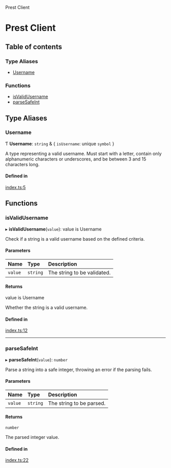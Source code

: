 Prest Client

# Prest Client

## Table of contents

### Type Aliases

- [Username](README.md#username)

### Functions

- [isValidUsername](README.md#isvalidusername)
- [parseSafeInt](README.md#parsesafeint)

## Type Aliases

### Username

Ƭ **Username**: `string` & \{ `isUsername`: unique `symbol`  }

A type representing a valid username. Must start with a letter,
contain only alphanumeric characters or underscores, and be between 3 and 15 characters long.

#### Defined in

[index.ts:5](https://github.com/pgEdge/prest-client/blob/904bdfc/src/index.ts#L5)

## Functions

### isValidUsername

▸ **isValidUsername**(`value`): value is Username

Check if a string is a valid username based on the defined criteria.

#### Parameters

| Name | Type | Description |
| :------ | :------ | :------ |
| `value` | `string` | The string to be validated. |

#### Returns

value is Username

Whether the string is a valid username.

#### Defined in

[index.ts:12](https://github.com/pgEdge/prest-client/blob/904bdfc/src/index.ts#L12)

___

### parseSafeInt

▸ **parseSafeInt**(`value`): `number`

Parse a string into a safe integer, throwing an error if the parsing fails.

#### Parameters

| Name | Type | Description |
| :------ | :------ | :------ |
| `value` | `string` | The string to be parsed. |

#### Returns

`number`

The parsed integer value.

#### Defined in

[index.ts:22](https://github.com/pgEdge/prest-client/blob/904bdfc/src/index.ts#L22)
